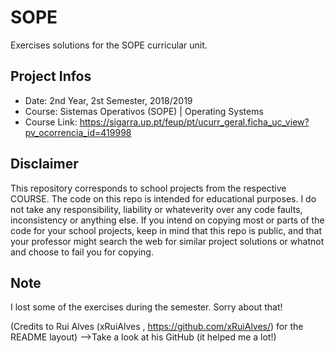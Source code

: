 # SOPE
Exercises solutions for the SOPE curricular unit.

## Project Infos
* Date: 2nd Year, 2st Semester, 2018/2019
* Course: Sistemas Operativos (SOPE) | Operating Systems
* Course Link: https://sigarra.up.pt/feup/pt/ucurr_geral.ficha_uc_view?pv_ocorrencia_id=419998

## Disclaimer
This repository corresponds to school projects from the respective COURSE. The code on this repo is intended for educational purposes. I do not take any responsibility, liability or whateverity over any code faults, inconsistency or anything else. If you intend on copying most or parts of the code for your school projects, keep in mind that this repo is public, and that your professor might search the web for similar project solutions or whatnot and choose to fail you for copying.

## Note
I lost some of the exercises during the semester. Sorry about that!

(Credits to Rui Alves (xRuiAlves , https://github.com/xRuiAlves/) for the README layout) -->Take a look at his GitHub (it helped me a lot!)

